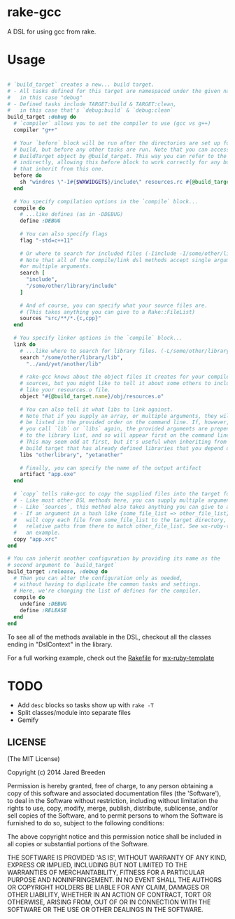 rake-gcc
========

A DSL for using gcc from rake.

Usage
=====

```ruby

# `build_target` creates a new... build target.
# - All tasks defined for this target are namespaced under the given name,
#   in this case "debug"
# - Defined tasks include TARGET:build & TARGET:clean,
#   in this case that's `debug:build` & `debug:clean`
build_target :debug do
  # `compiler` allows you to set the compiler to use (gcc vs g++)
  compiler "g++"
  
  # Your `before` block will be run after the directories are set up for your 
  # build, but before any other tasks are run. Note that you can access the
  # BuildTarget object by @build_target. This way you can refer to the name
  # indirectly, allowing this before block to work correctly for any build targets
  # that inherit from this one.
  before do
    sh "windres \"-I#{$WXWIDGETS}/include\" resources.rc #{@build_target.name}/obj/resources.o"
  end
  
  # You specify compilation options in the `compile` block...
  compile do
    # ...like defines (as in -DDEBUG)
    define :DEBUG
    
    # You can also specify flags
    flag "-std=c++11"
    
    # Or where to search for included files (-Iinclude -I/some/other/library/include)
    # Note that all of the compile/link dsl methods accept single arguments, arrays, 
    #or multiple arguments.
    search [
      "include",
      "/some/other/library/include"
    ]
    
    # And of course, you can specify what your source files are. 
    # (This takes anything you can give to a Rake::FileList)
    sources "src/**/*.{c,cpp}"
  end
  
  # You specify linker options in the `compile` block...
  link do
    # ...like where to search for library files. (-L/some/other/library/lib ...)
    search "/some/other/library/lib",
      "../and/yet/another/lib"
    
    # rake-gcc knows about the object files it creates for your compiled
    # sources, but you might like to tell it about some others to include, 
    # like your resources.o file.
    object "#{@build_target.name}/obj/resources.o"
    
    # You can also tell it what libs to link against.
    # Note that if you supply an array, or multiple arguments, they will
    # be listed in the provided order on the command line. If, however,
    # you call `lib` or `libs` again, the provided arguments are prepended
    # to the library list, and so will appear first on the command line.
    # This may seem odd at first, but it's useful when inheriting from another
    # build target that has already defined libraries that you depend on.
    libs "otherlibrary", "yetanother"
    
    # Finally, you can specify the name of the output artifact
    artifact "app.exe"
  end
  
  # `copy` tells rake-gcc to copy the supplied files into the target folder.
  # - Like most other DSL methods here, you can supply multiple arguments or arrays.
  # - Like `sources`, this method also takes anything you can give to a Rake::FileList
  # - If an argument in a hash like {some_file_list => other_file_list}, rake-gcc
  #   will copy each file from some_file_list to the target directory, changing the
  #   relative paths from there to match other_file_list. See wx-ruby-template for
  #   an example.
  copy "app.xrc"
end

# You can inherit another configuration by providing its name as the
# second argument to `build_target`
build_target :release, :debug do
  # Then you can alter the configuration only as needed,
  # without having to duplicate the common tasks and settings.
  # Here, we're changing the list of defines for the compiler.
  compile do
    undefine :DEBUG
    define :RELEASE
  end
end
```

To see all of the methods available in the DSL, checkout all the classes ending in "DslContext" in the library.

For a full working example, check out the [Rakefile](https://github.com/jbreeden/wx-ruby-template/blob/master/Rakefile.rb) for [wx-ruby-template](https://github.com/jbreeden/wx-ruby-template)

TODO
====

- Add `desc` blocks so tasks show up with `rake -T`
- Split classes/module into separate files
- Gemify

LICENSE
-------

(The MIT License)

Copyright (c) 2014 Jared Breeden

Permission is hereby granted, free of charge, to any person obtaining
a copy of this software and associated documentation files (the
'Software'), to deal in the Software without restriction, including
without limitation the rights to use, copy, modify, merge, publish,
distribute, sublicense, and/or sell copies of the Software, and to
permit persons to whom the Software is furnished to do so, subject to
the following conditions:

The above copyright notice and this permission notice shall be
included in all copies or substantial portions of the Software.

THE SOFTWARE IS PROVIDED 'AS IS', WITHOUT WARRANTY OF ANY KIND,
EXPRESS OR IMPLIED, INCLUDING BUT NOT LIMITED TO THE WARRANTIES OF
MERCHANTABILITY, FITNESS FOR A PARTICULAR PURPOSE AND NONINFRINGEMENT.
IN NO EVENT SHALL THE AUTHORS OR COPYRIGHT HOLDERS BE LIABLE FOR ANY
CLAIM, DAMAGES OR OTHER LIABILITY, WHETHER IN AN ACTION OF CONTRACT,
TORT OR OTHERWISE, ARISING FROM, OUT OF OR IN CONNECTION WITH THE
SOFTWARE OR THE USE OR OTHER DEALINGS IN THE SOFTWARE.
